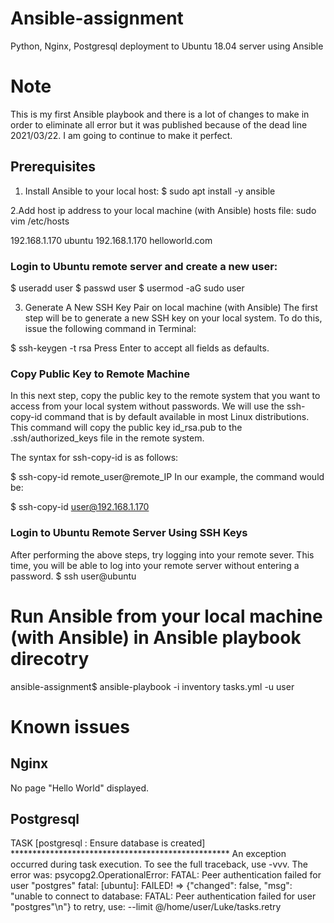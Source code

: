 # Ansible-assignment
Python, Nginx, Postgresql deployment to Ubuntu 18.04 server using Ansible 

# Note
This is my first Ansible playbook and there is a lot of changes to make in order to eliminate all error but it was published because of the dead line 2021/03/22.
I am going to continue to make it perfect.

## Prerequisites

1. Install Ansible to your local host:
$ sudo apt install -y ansible

2.Add host ip address to your local machine (with Ansible) hosts file:
sudo vim /etc/hosts

192.168.1.170   ubuntu
192.168.1.170   helloworld.com

### Login to Ubuntu remote server and create a new user:

$ useradd user
$ passwd user
$ usermod -aG sudo user

3. Generate A New SSH Key Pair on local machine (with Ansible)
The first step will be to generate a new SSH key on your local system. To do this, issue the following command in Terminal:

$ ssh-keygen -t rsa
Press Enter to accept all fields as defaults.

### Copy Public Key to Remote Machine
In this next step, copy the public key to the remote system that you want to access from your local system without passwords. We will use the ssh-copy-id command that is by default available in most Linux distributions. This command will copy the public key id_rsa.pub to the .ssh/authorized_keys file in the remote system.

The syntax for ssh-copy-id is as follows:

$ ssh-copy-id remote_user@remote_IP
In our example, the command would be:

$ ssh-copy-id user@192.168.1.170

### Login to Ubuntu Remote Server Using SSH Keys
After performing the above steps, try logging into your remote sever. This time, you will be able to log into your remote server without entering a password.
$ ssh user@ubuntu

# Run Ansible from your local machine (with Ansible) in Ansible playbook direcotry

ansible-assignment$ ansible-playbook -i inventory tasks.yml -u user

# Known issues

## Nginx

No page "Hello World" displayed.

## Postgresql


TASK [postgresql : Ensure database is created] **************************************************
An exception occurred during task execution. To see the full traceback, use -vvv. The error was: psycopg2.OperationalError: FATAL:  Peer authentication failed for user "postgres"
fatal: [ubuntu]: FAILED! => {"changed": false, "msg": "unable to connect to database: FATAL:  Peer authentication failed for user \"postgres\"\n"}
	to retry, use: --limit @/home/user/Luke/tasks.retry
